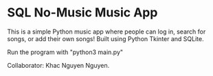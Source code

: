 # SQL No-Music Music App

This is a simple Python music app where people can log in, search for songs, or add their own songs!
Built using Python Tkinter and SQLite.

Run the program with "python3 main.py"

Collaborator: Khac Nguyen Nguyen.

